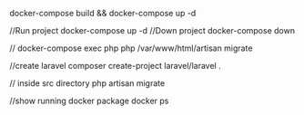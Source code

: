docker-compose build && docker-compose up -d


//Run project
docker-compose up -d
//Down project
docker-compose down

//
docker-compose exec php php /var/www/html/artisan migrate

//create laravel
composer create-project laravel/laravel .

// inside src directory
php artisan migrate


//show running docker package
docker ps

